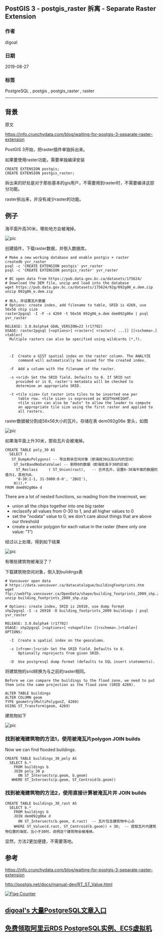 ## PostGIS 3 - postgis_raster 拆离 - Separate Raster Extension   
                                      
### 作者                                      
digoal                                      
                                      
### 日期                                      
2019-08-27                                    
                                      
### 标签                                      
PostgreSQL , postgis , postgis_raster , raster        
                                      
----                                      
                                      
## 背景          
原文        
        
https://info.crunchydata.com/blog/waiting-for-postgis-3-separate-raster-extension  
  
PostGIS 3开始，把raster插件单独拆出来。  
  
如果要使用raster功能，需要单独编译安装  
  
```  
CREATE EXTENSION postgis;   
CREATE EXTENSION postgis_raster;  
```  
  
拆出来的好处是对于那些基本的gis用户，不需要用到raster时，不需要编译这部分功能。  
  
raster拆出来，并没有减少raster的功能。  
  
## 例子  
海平面升高30米，哪些地方会被淹掉。  
  
![pic](20190827_01_pic_001.jpg)  
  
创建插件，下载raster数据，并倒入数据库。  
  
```  
# Make a new working database and enable postgis + raster   
createdb yvr_raster   
psql -c 'CREATE EXTENSION postgis' yvr_raster   
psql -c 'CREATE EXTENSION postgis_raster' yvr_raster   
  
# BC open data from https://pub.data.gov.bc.ca/datasets/175624/   
# Download the DEM file, unzip and load into the database   
wget https://pub.data.gov.bc.ca/datasets/175624/92g/092g06_e.dem.zip   
unzip 092g06_e.dem.zip   
  
# 倒入，并设置瓦片数量  
# Options: create index, add filename to table, SRID is 4269, use 56x56 chip size   
raster2pgsql -I -F -s 4269 -t 56x56 092g06_e.dem dem092g06e | psql yvr_raster  
```  
  
```  
RELEASE: 3.0.0alpha4 GDAL_VERSION=23 (r17702)  
USAGE: raster2pgsql [<options>] <raster>[ <raster>[ ...]] [[<schema>.]<table>]  
  Multiple rasters can also be specified using wildcards (*,?).  
  
  
  
  -I  Create a GIST spatial index on the raster column. The ANALYZE  
      command will automatically be issued for the created index.  
  
  -F  Add a column with the filename of the raster.  
  
  -s <srid> Set the SRID field. Defaults to 0. If SRID not  
     provided or is 0, raster's metadata will be checked to  
     determine an appropriate SRID.  
  
  -t <tile size> Cut raster into tiles to be inserted one per  
      table row. <tile size> is expressed as WIDTHxHEIGHT.  
      <tile size> can also be "auto" to allow the loader to compute  
      an appropriate tile size using the first raster and applied to  
      all rasters.  
```  
  
raster数据被分割成56x56大小的瓦片。存储在表 dem092g06e 里头，如图  
  
![pic](20190827_01_pic_002.jpg)  
  
如果海平面上升30米，那些瓦片会被淹掉。  
  
```  
CREATE TABLE poly_30 AS   
  SELECT (   
   ST_DumpAsPolygons( -- 导出剩余空间对象（即海拔30以及以内的空间）  
    ST_SetBandNoDataValue( -- 剔除0的数据（即海拔高于30的区域）  
     ST_Reclass     ( ST_Union(rast),   -- 合并瓦片。设置0-30海平面的数据的值为1，其他为0。  
     '0-30:1-1, 31-5000:0-0', '2BUI'),   
    0))).*   
FROM dem092g06e d  
```  
  
There are a lot of nested functions, so reading from the innermost, we:  
  
- union all the chips together into one big raster  
- reclassify all values from 0-30 to 1, and all higher values to 0  
- set the "nodata" value to 0, we don't care about things that are above our threshold  
- create a vector polygon for each value in the raster (there only one value: "1")  
  
经过以上处理，得到如下结果  
  
![pic](20190827_01_pic_003.jpg)  
  
有哪些建筑物被淹没了？  
  
下载建筑物空间对象，倒入到buildings表  
  
```  
# Vancouver open data   
# https://data.vancouver.ca/datacatalogue/buildingFootprints.htm   
wget ftp://webftp.vancouver.ca/OpenData/shape/building_footprints_2009_shp.zip   
unzip building_footprints_2009_shp.zip   
  
# Options: create index, SRID is 26910, use dump format   
shp2pgsql -I -s 26910 -D building_footprints_2009 buildings | psql yvr_raster  
```  
  
  
```  
RELEASE: 3.0.0alpha4 (r17702)  
USAGE: shp2pgsql [<options>] <shapefile> [[<schema>.]<table>]  
OPTIONS:  
  
  -I  Create a spatial index on the geocolumn.  
  
  -s [<from>:]<srid> Set the SRID field. Defaults to 0.  
      Optionally reprojects from given SRID.  
  
  -D  Use postgresql dump format (defaults to SQL insert statements).  
```  
  
  
将建筑物的srid转换为与之前的raster相同。  
  
```  
Before we can compare the buildings to the flood zone, we need to put them into the same projection as the flood zone (SRID 4269).  
  
ALTER TABLE buildings   
ALTER COLUMN geom   
TYPE geometry(MultiPolygonZ, 4269)   
USING ST_Transform(geom, 4269)  
```  
  
建筑物如下  
  
![pic](20190827_01_pic_004.jpg)  
  
### 找到被淹建筑物的方法1，使用被淹瓦片polygon JOIN builds  
  
Now we can find flooded buildings.  
  
```  
CREATE TABLE buildings_30_poly AS   
  SELECT b.*   
    FROM buildings b   
    JOIN poly_30 p   
      ON ST_Intersects(p.geom, b.geom)   
   WHERE ST_Intersects(p.geom, ST_Centroid(b.geom))   
```  
  
### 找到被淹建筑物的方法2，使用直接计算被淹瓦片并 JOIN builds  
  
```  
CREATE TABLE buildings_30_rast AS   
  SELECT b.*   
    FROM buildings b      
    JOIN dem092g06e d   
      ON ST_Intersects(b.geom, d.rast)  -- 瓦片包含建筑物中心点  
    WHERE ST_Value(d.rast, ST_Centroid(b.geom)) < 30;  -- 提取瓦片内建筑物位置的海拔，当小于30时，说明这个建筑物会被淹掉。  
```  
  
显然，方法2更加便捷，不需要落地。  
      
## 参考    
https://info.crunchydata.com/blog/waiting-for-postgis-3-separate-raster-extension    
  
http://postgis.net/docs/manual-dev/RT_ST_Value.html  
    
    
  
<a rel="nofollow" href="http://info.flagcounter.com/h9V1"  ><img src="http://s03.flagcounter.com/count/h9V1/bg_FFFFFF/txt_000000/border_CCCCCC/columns_2/maxflags_12/viewers_0/labels_0/pageviews_0/flags_0/"  alt="Flag Counter"  border="0"  ></a>  
  
  
## [digoal's 大量PostgreSQL文章入口](https://github.com/digoal/blog/blob/master/README.md "22709685feb7cab07d30f30387f0a9ae")
  
  
## [免费领取阿里云RDS PostgreSQL实例、ECS虚拟机](https://free.aliyun.com/ "57258f76c37864c6e6d23383d05714ea")
  
